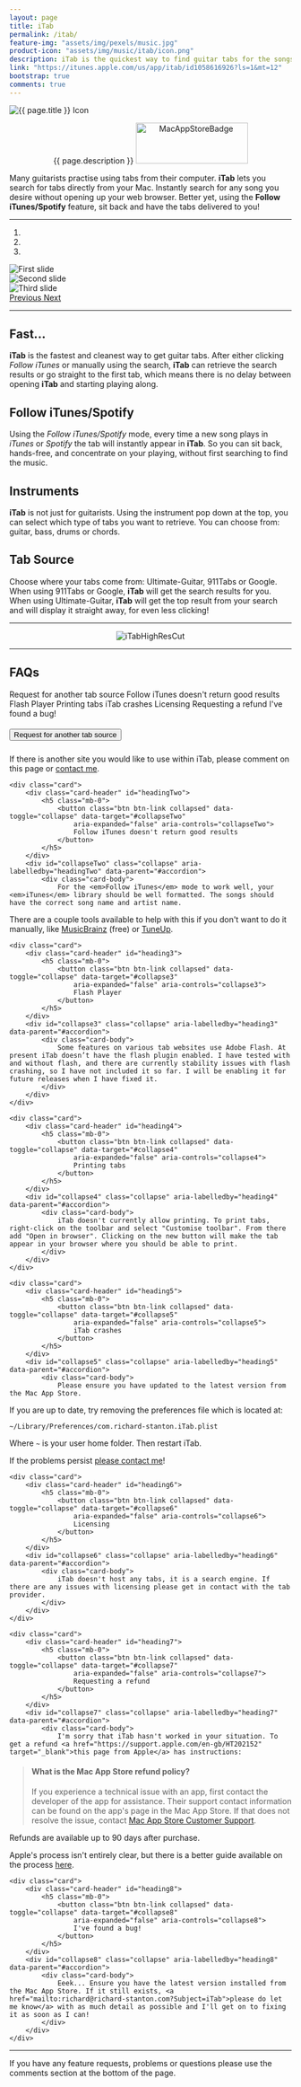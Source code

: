 ```yaml
---
layout: page
title: iTab
permalink: /itab/
feature-img: "assets/img/pexels/music.jpg"
product-icon: "assets/img/music/itab/icon.png"
description: iTab is the quickest way to find guitar tabs for the songs you love.
link: "https://itunes.apple.com/us/app/itab/id1058616926?ls=1&mt=12"
bootstrap: true
comments: true
---
```


<div class="container-fluid">
    <div class="row justify-content-center align-items-center">
        <div class="col-3">
            <img src="{{ page.product-icon | relative_url }}" alt="{{ page.title }} Icon" class="img-fluid" />
        </div>
        <div class="col-9">
            <p style="text-align: center;" class="lead">
                {{ page.description }}
                <a href="https://itunes.apple.com/us/app/itab/id1058616926?ls=1&amp;mt=12" target="_blank"><img
                        class="alignright wp-image-1047"
                        src="/assets/img/music/itab/Mac_App_Store_Badge_US_UK-1-1024x372.png" alt="MacAppStoreBadge"
                        width="200" height="73" style="padding: 0%;"></a>
            </p>
        </div>
    </div>
</div>

Many guitarists practise using tabs from their computer. <strong>iTab</strong> lets you search for tabs directly from
your Mac. Instantly search for any song you desire without opening up your web browser. Better yet, using the
<strong>Follow iTunes/Spotify</strong> feature, sit back and have the tabs delivered to you!

---

<div class="container-fluid">
    <div class="row justify-content-center">
        <div class="col-10">
            <div id="carouselExampleIndicators" class="carousel slide" data-ride="carousel">
                <ol class="carousel-indicators">
                    <li data-target="#carouselExampleIndicators" data-slide-to="0" class="active"></li>
                    <li data-target="#carouselExampleIndicators" data-slide-to="1"></li>
                    <li data-target="#carouselExampleIndicators" data-slide-to="2"></li>
                </ol>
                <div class="carousel-inner">
                    <div class="carousel-item active">
                        <img class="d-block w-100" style="padding: 0%;" src="/assets/img/music/itab/Screenshots-1.png"
                            alt="First slide">
                    </div>
                    <div class="carousel-item">
                        <img class="d-block w-100" style="padding: 0%;" src="/assets/img/music/itab/Screenshots-2.png"
                            alt="Second slide">
                    </div>
                    <div class="carousel-item">
                        <img class="d-block w-100" style="padding: 0%;" src="/assets/img/music/itab/Screenshots-3.png"
                            alt="Third slide">
                    </div>
                </div>
                <a class="carousel-control-prev" href="#carouselExampleIndicators" role="button" data-slide="prev">
                    <span class="carousel-control-prev-icon" aria-hidden="true"></span>
                    <span class="sr-only">Previous</span>
                </a>
                <a class="carousel-control-next" href="#carouselExampleIndicators" role="button" data-slide="next">
                    <span class="carousel-control-next-icon" aria-hidden="true"></span>
                    <span class="sr-only">Next</span>
                </a>
            </div>
        </div>
    </div>
</div>

---

## Fast...
__iTab__ is the fastest and cleanest way to get guitar tabs. After either clicking _Follow iTunes_ or manually using the
search, __iTab__ can retrieve the search results or go straight to the first tab, which means there is no delay between
opening __iTab__ and starting playing along.

## Follow iTunes/Spotify
Using the _Follow iTunes/Spotify_ mode, every time a new song plays in _iTunes_ or _Spotify_ the tab will instantly
appear in __iTab__. So you can sit back, hands-free, and concentrate on your playing, without first searching to find
the music.

## Instruments
__iTab__ is not just for guitarists. Using the instrument pop down at the top, you can select which type of tabs you
want to retrieve. You can choose from: guitar, bass, drums or chords.

## Tab Source
Choose where your tabs come from: Ultimate-Guitar, 911Tabs or Google. When using 911Tabs or Google, __iTab__ will get
the search results for you. When using Ultimate-Guitar, __iTab__ will get the top result from your search and will
display it straight away, for even less clicking!

---

<div class="container-fluid">
    <div class="row justify-content-center">
        <div class="col-12">
            <p style="text-align: center;">
                <img src="/assets/img/music/itab/HighResCut.png" alt="iTabHighResCut" class="img-fluid" />
            </p>
        </div>
    </div>
</div>

---

## FAQs

Request for another tab source
Follow iTunes doesn't return good results
Flash Player
Printing tabs
iTab crashes
Licensing
Requesting a refund
I've found a bug!

<div id="accordion">
    <div class="card">
        <div class="card-header" id="headingOne">
            <h5 class="mb-0">
                <button class="btn btn-link" data-toggle="collapse" data-target="#collapseOne" aria-expanded="true"
                    aria-controls="collapseOne">
                    Request for another tab source
                </button>
            </h5>
        </div>
        <div id="collapseOne" class="collapse show" aria-labelledby="headingOne" data-parent="#accordion">
            <div class="card-body">
                If there is another site you would like to use within iTab, please comment on this page or <a
                    href="mailto:richard@richard-stanton.com?Subject=iTab">contact me</a>.
            </div>
        </div>
    </div>

    <div class="card">
        <div class="card-header" id="headingTwo">
            <h5 class="mb-0">
                <button class="btn btn-link collapsed" data-toggle="collapse" data-target="#collapseTwo"
                    aria-expanded="false" aria-controls="collapseTwo">
                    Follow iTunes doesn't return good results
                </button>
            </h5>
        </div>
        <div id="collapseTwo" class="collapse" aria-labelledby="headingTwo" data-parent="#accordion">
            <div class="card-body">
                For the <em>Follow iTunes</em> mode to work well, your <em>iTunes</em> library should be well formatted. The songs should have the correct song name and artist name.

There are a couple tools available to help with this if you don't want to do it manually, like <a href="http://picard.musicbrainz.org" target="_blank">MusicBrainz</a> (free) or <a href="http://www.tuneupmedia.com" target="_blank">TuneUp</a>.
            </div>
        </div>
    </div>

    <div class="card">
        <div class="card-header" id="heading3">
            <h5 class="mb-0">
                <button class="btn btn-link collapsed" data-toggle="collapse" data-target="#collapse3"
                    aria-expanded="false" aria-controls="collapse3">
                    Flash Player
                </button>
            </h5>
        </div>
        <div id="collapse3" class="collapse" aria-labelledby="heading3" data-parent="#accordion">
            <div class="card-body">
                Some features on various tab websites use Adobe Flash. At present iTab doesn’t have the flash plugin enabled. I have tested with and without flash, and there are currently stability issues with flash crashing, so I have not included it so far. I will be enabling it for future releases when I have fixed it.
            </div>
        </div>
    </div>

    <div class="card">
        <div class="card-header" id="heading4">
            <h5 class="mb-0">
                <button class="btn btn-link collapsed" data-toggle="collapse" data-target="#collapse4"
                    aria-expanded="false" aria-controls="collapse4">
                    Printing tabs
                </button>
            </h5>
        </div>
        <div id="collapse4" class="collapse" aria-labelledby="heading4" data-parent="#accordion">
            <div class="card-body">
                iTab doesn't currently allow printing. To print tabs, right-click on the toolbar and select "Customise toolbar". From there add "Open in browser". Clicking on the new button will make the tab appear in your browser where you should be able to print.
            </div>
        </div>
    </div>

    <div class="card">
        <div class="card-header" id="heading5">
            <h5 class="mb-0">
                <button class="btn btn-link collapsed" data-toggle="collapse" data-target="#collapse5"
                    aria-expanded="false" aria-controls="collapse5">
                    iTab crashes
                </button>
            </h5>
        </div>
        <div id="collapse5" class="collapse" aria-labelledby="heading5" data-parent="#accordion">
            <div class="card-body">
                Please ensure you have updated to the latest version from the Mac App Store.
If you are up to date, try removing the preferences file which is located at:

<code class="highlighter-rouge">~/Library/Preferences/com.richard-stanton.iTab.plist</code>

Where <code class="highlighter-rouge">~</code> is your user home folder. Then restart iTab.

If the problems persist <a href="mailto:richard@richard-stanton.com?Subject=iTab">please contact me</a>!
            </div>
        </div>
    </div>

    <div class="card">
        <div class="card-header" id="heading6">
            <h5 class="mb-0">
                <button class="btn btn-link collapsed" data-toggle="collapse" data-target="#collapse6"
                    aria-expanded="false" aria-controls="collapse6">
                    Licensing
                </button>
            </h5>
        </div>
        <div id="collapse6" class="collapse" aria-labelledby="heading6" data-parent="#accordion">
            <div class="card-body">
                iTab doesn't host any tabs, it is a search engine. If there are any issues with licensing please get in contact with the tab provider.
            </div>
        </div>
    </div>

    <div class="card">
        <div class="card-header" id="heading7">
            <h5 class="mb-0">
                <button class="btn btn-link collapsed" data-toggle="collapse" data-target="#collapse7"
                    aria-expanded="false" aria-controls="collapse7">
                    Requesting a refund
                </button>
            </h5>
        </div>
        <div id="collapse7" class="collapse" aria-labelledby="heading7" data-parent="#accordion">
            <div class="card-body">
                I'm sorry that iTab hasn't worked in your situation. To get a refund <a href="https://support.apple.com/en-gb/HT202152" target="_blank">this page from Apple</a> has instructions:
<blockquote>
<h4>What is the Mac App Store refund policy?</h4>
If you experience a technical issue with an app, first contact the developer of the app for assistance. Their support contact information can be found on the app's page in the Mac App Store. If that does not resolve the issue, contact <a href="http://www.apple.com/support/mac/app-store/">Mac App Store Customer Support</a>.</blockquote>
Refunds are available up to 90 days after purchase.

Apple's process isn't entirely clear, but there is a better guide available on the process <a href="http://www.imore.com/how-to-get-refund-itunes-app-store" target="_blank">here</a>.
            </div>
        </div>
    </div>

    <div class="card">
        <div class="card-header" id="heading8">
            <h5 class="mb-0">
                <button class="btn btn-link collapsed" data-toggle="collapse" data-target="#collapse8"
                    aria-expanded="false" aria-controls="collapse8">
                    I've found a bug!
                </button>
            </h5>
        </div>
        <div id="collapse8" class="collapse" aria-labelledby="heading8" data-parent="#accordion">
            <div class="card-body">
                Eeek... Ensure you have the latest version installed from the Mac App Store. If it still exists, <a href="mailto:richard@richard-stanton.com?Subject=iTab">please do let me know</a> with as much detail as possible and I'll get on to fixing it as soon as I can!
            </div>
        </div>
    </div>
</div>

---

If you have any feature requests, problems or questions please use the comments section at the bottom of the page.